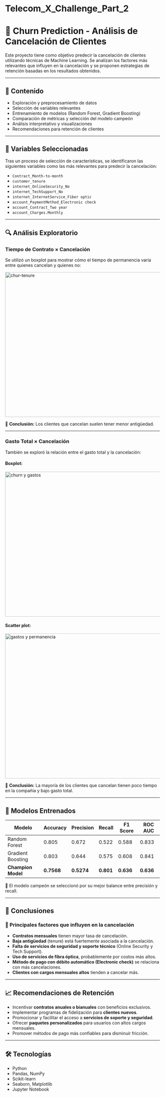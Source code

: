 # Telecom_X_Challenge_Part_2

# 🧠 Churn Prediction - Análisis de Cancelación de Clientes

Este proyecto tiene como objetivo predecir la cancelación de clientes utilizando técnicas de Machine Learning. Se analizan los factores más relevantes que influyen en la cancelación y se proponen estrategias de retención basadas en los resultados obtenidos.

---

## 📂 Contenido

- Exploración y preprocesamiento de datos
- Selección de variables relevantes
- Entrenamiento de modelos (Random Forest, Gradient Boosting)
- Comparación de métricas y selección del modelo campeón
- Análisis interpretativo y visualizaciones
- Recomendaciones para retención de clientes

---

## 📌 Variables Seleccionadas

Tras un proceso de selección de características, se identificaron las siguientes variables como las más relevantes para predecir la cancelación:

- `Contract_Month-to-month`
- `customer_tenure`
- `internet_OnlineSecurity_No`
- `internet_TechSupport_No`
- `internet_InternetService_Fiber optic`
- `account_PaymentMethod_Electronic check`
- `account_Contract_Two year`
- `account_Charges.Monthly`

---

## 🔍 Análisis Exploratorio

### Tiempo de Contrato × Cancelación

Se utilizó un boxplot para mostrar cómo el tiempo de permanencia varía entre quienes cancelan y quienes no:

<img width="686" height="471" alt="chur-tenure" src="https://github.com/user-attachments/assets/64aab74a-a5f8-4e56-97ad-7b5a5d05c1ce" />


📌 **Conclusión:** Los clientes que cancelan suelen tener menor antigüedad.

---

### Gasto Total × Cancelación

También se exploró la relación entre el gasto total y la cancelación:

#### Boxplot:

<img width="704" height="471" alt="churn y gastos" src="https://github.com/user-attachments/assets/733d90db-7422-4cc3-9d7e-271442a44402" />


#### Scatter plot:

<img width="704" height="471" alt="gastos y permanencia" src="https://github.com/user-attachments/assets/4b40add9-d472-4937-847b-81b45ef802f9" />


📌 **Conclusión:** La mayoría de los clientes que cancelan tienen poco tiempo en la compañía y bajo gasto total.

---

## 🤖 Modelos Entrenados

| Modelo             | Accuracy | Precision | Recall | F1 Score | ROC AUC |
|--------------------|----------|-----------|--------|----------|---------|
| Random Forest      |  0.805   | 0.672     | 0.522  | 0.588    | 0.833   |
| Gradient Boosting  |  0.803   | 0.644     | 0.575  | 0.608    | 0.841   |
| **Champion Model** | **0.7568** | **0.5274** | **0.801**  | **0.636**  |  **0.636**  |

📌 El modelo campeón se seleccionó por su mejor balance entre precisión y recall.

---

## 🧠 Conclusiones

### 🔑 Principales factores que influyen en la cancelación

- **Contratos mensuales** tienen mayor tasa de cancelación.
- **Baja antigüedad** (tenure) está fuertemente asociada a la cancelación.
- **Falta de servicios de seguridad y soporte técnico** (Online Security y Tech Support).
- **Uso de servicios de fibra óptica**, probablemente por costos más altos.
- **Método de pago con débito automático (Electronic check)** se relaciona con más cancelaciones.
- **Clientes con cargos mensuales altos** tienden a cancelar más.

---

## 📈 Recomendaciones de Retención

- Incentivar **contratos anuales o bianuales** con beneficios exclusivos.
- Implementar programas de fidelización para **clientes nuevos**.
- Promocionar y facilitar el acceso a **servicios de soporte y seguridad**.
- Ofrecer **paquetes personalizados** para usuarios con altos cargos mensuales.
- Promover métodos de pago más confiables para disminuir fricción.

---

## 🛠️ Tecnologías

- Python
- Pandas, NumPy
- Scikit-learn
- Seaborn, Matplotlib
- Jupyter Notebook
